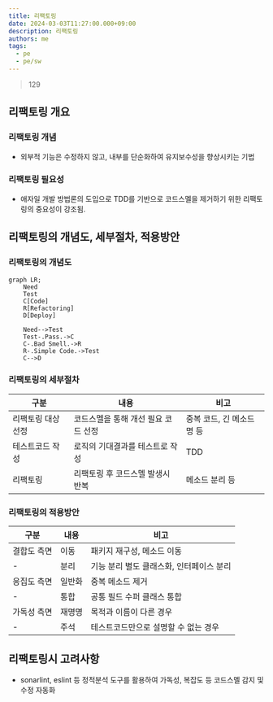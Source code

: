 ```yaml
---
title: 리팩토링
date: 2024-03-03T11:27:00.000+09:00
description: 리팩토링
authors: me
tags:
  - pe
  - pe/sw
---
```


> 129

## 리팩토링 개요

### 리팩토링 개념

- 외부적 기능은 수정하지 않고, 내부를 단순화하여 유지보수성을 향상시키는 기법

### 리팩토링 필요성

- 애자일 개발 방법론의 도입으로 TDD를 기반으로 코드스멜을 제거하기 위한 리팩토링의 중요성이 강조됨.

## 리팩토링의 개념도, 세부절차, 적용방안

### 리팩토링의 개념도

```mermaid
graph LR;
    Need
    Test
    C[Code]
    R[Refactoring]
    D[Deploy]

    Need-->Test
    Test-.Pass.->C
    C-.Bad Smell.->R
    R-.Simple Code.->Test
    C-->D
```

### 리팩토링의 세부절차

| 구분 | 내용 | 비고 |
| ---- | ---- | ---- |
| 리팩토링 대상선정    | 코드스멜을 통해 개선 필요 코드 선정    | 중복 코드, 긴 메소드명 등    |
| 테스트코드 작성    | 로직의 기대결과를 테스트로 작성    | TDD    |
| 리팩토링    | 리팩토링 후 코드스멜 발생시 반복  | 메소드 분리 등    |

### 리팩토링의 적용방안

| 구분          | 내용 | 비고 |
| ------------- | ---- | ---- |
| 결합도 측면 | 이동    | 패키지 재구성, 메소드 이동    |
| - | 분리 | 기능 분리 별도 클래스화, 인터페이스 분리 |
| 응집도 측면     | 일반화    | 중복 메소드 제거    |
| - | 통합 | 공통 필드 수퍼 클래스 통합 |
| 가독성 측면     | 재명명    | 목적과 이름이 다른 경우    |
| - | 주석 | 테스트코드만으로 설명할 수 없는 경우 |

## 리팩토링시 고려사항

- sonarlint, eslint 등 정적분석 도구를 활용하여 가독성, 복잡도 등 코드스멜 감지 및 수정 자동화
